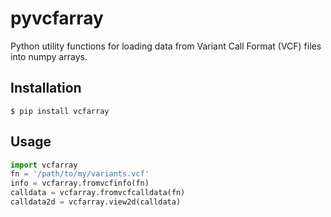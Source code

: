 pyvcfarray
==========

Python utility functions for loading data from Variant Call Format
(VCF) files into numpy arrays.

Installation
------------

```
$ pip install vcfarray
```

Usage
-----

```python
import vcfarray
fn = '/path/to/my/variants.vcf'
info = vcfarray.fromvcfinfo(fn)
calldata = vcfarray.fromvcfcalldata(fn)
calldata2d = vcfarray.view2d(calldata)
```


